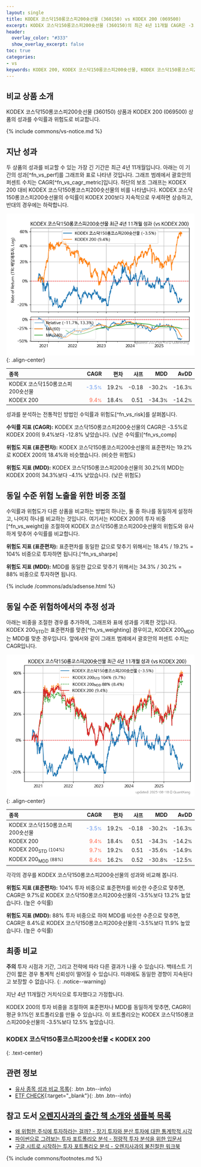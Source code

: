 ```yaml
---
layout: single
title: KODEX 코스닥150롱코스피200숏선물 (360150) vs KODEX 200 (069500)
excerpt: KODEX 코스닥150롱코스피200숏선물 (360150)의 최근 4년 11개월 CAGR은 -3.5%로 KODEX 200 (069500)의 9.4%보다 -12.8% 낮았습니다.
header:
  overlay_color: "#333"
  show_overlay_excerpt: false
toc: true
categories:
- vs
keywords: KODEX 200, KODEX 코스닥150롱코스피200숏선물, KODEX 코스닥150롱코스피200숏선물 KODEX 200 비교, 360150, 069500, 360150 360150 비교
---
```


## 비교 상품 소개


KODEX 코스닥150롱코스피200숏선물 (360150) 상품과 KODEX 200 (069500) 상품의 성과를 수익률과 위험도로 비교합니다.





{% include commons/vs-notice.md %}

## 지난 성과

두 상품의 성과를 비교할 수 있는 가장 긴 기간은 최근 4년 11개월입니다. 아래는 이 기간의 성과[^fn_vs_perf]를 그래프와 표로 나타낸 것입니다.
그래프 범례에서 괄호안의 퍼센트 수치는 CAGR[^fn_vs_cagr_metric]입니다.
하단의 보조 그래프는 KODEX 200 대비 KODEX 코스닥150롱코스피200숏선물의 비를 나타냅니다.
KODEX 코스닥150롱코스피200숏선물의 수익률이 KODEX 200보다 지속적으로 우세하면 상승하고, 반대의 경우에는 하락합니다.

![KODEX 코스닥150롱코스피200숏선물](/vs/images/360150-vs-069500_dual.png){: .align-center}

| **종목** | **CAGR** | **편차** | **샤프** | **MDD** | **AvDD** |
| :------------ | ------: | -----------: | -------: | ------: | -------: |
| KODEX 코스닥150롱코스피200숏선물 | <span style="color: cornflowerblue">-3.5<small>%</small></span> | 19.2<small>%</small> | -0.18 | -30.2<small>%</small> | -16.3<small>%</small> |
| KODEX 200 | <span style="color: tomato">9.4<small>%</small></span> | 18.4<small>%</small> | 0.51 | -34.3<small>%</small> | -14.2<small>%</small> |

<!-- more -->


성과를 분석하는 전통적인 방법인 수익률과 위험도[^fn_vs_risk]를 살펴봅니다.

**수익률 지표 (CAGR):** KODEX 코스닥150롱코스피200숏선물의 CAGR은 -3.5%로 KODEX 200의 9.4%보다 -12.8% 낮았습니다. (낮은 수익률)[^fn_vs_comp]

**위험도 지표 (표준편차):** KODEX 코스닥150롱코스피200숏선물의 표준편차는 19.2%로 KODEX 200의 18.4%와 비슷했습니다. (비슷한 위험도)

**위험도 지표 (MDD):** KODEX 코스닥150롱코스피200숏선물의 30.2%의 MDD는 KODEX 200의 34.3%보다 -4.1% 낮았습니다. (낮은 위험도)



## 동일 수준 위험 노출을 위한 비중 조절

수익률과 위험도가 다른 상품을 비교하는 방법의 하나는, 둘 중 하나를 동일하게 설정하고, 나머지 하나를 비교하는 것입니다.
여기서는 KODEX 200의 투자 비중[^fn_vs_weight]을 조절하여 KODEX 코스닥150롱코스피200숏선물의 위험도와 유사하게 맞추어 수익률를 비교합니다.

**위험도 지표 (표준편차):** 표준편차를 동일한 값으로 맞추기 위해서는 18.4% / 19.2% = 104% 비중으로 투자하면 됩니다.[^fn_vs_sharpe]

**위험도 지표 (MDD):** MDD를 동일한 값으로 맞추기 위해서는 34.3% / 30.2% = 88% 비중으로 투자하면 됩니다.


{% include /commons/ads/adsense.html %}



## 동일 수준 위험하에서의 추정 성과

아래는 비중을 조절한 경우를 추가하여, 그래프와 표에 성과를 기록한 것입니다.
KODEX 200<sub>STD</sub>는 표준편차를 맞춘[^fn_vs_weighting] 경우이고, KODEX 200<sub>MDD</sub>는 MDD를 맞춘 경우입니다.
앞에서와 같이 그래프 범례에서 괄호안의 퍼센트 수치는 CAGR입니다.


![KODEX 코스닥150롱코스피200숏선물](/vs/images/360150-vs-069500.png){: .align-center}



| **종목** | **CAGR** | **편차** | **샤프** | **MDD** | **AvDD** |
| :------------ | ------: | -----------: | -------: | ------: | -------: |
| KODEX 코스닥150롱코스피200숏선물 | <span style="color: cornflowerblue">-3.5<small>%</small></span> | 19.2<small>%</small> | -0.18 | -30.2<small>%</small> | -16.3<small>%</small> |
| KODEX 200 | <span style="color: tomato">9.4<small>%</small></span> | 18.4<small>%</small> | 0.51 | -34.3<small>%</small> | -14.2<small>%</small> |
| KODEX 200<sub>STD</sub> <small>(104%)</small> | <span style="color: tomato">9.7<small>%</small></span> | 19.2<small>%</small> | 0.51 | -35.6<small>%</small> | -14.9<small>%</small> |
| KODEX 200<sub>MDD</sub> <small>(88%)</small> | <span style="color: tomato">8.4<small>%</small></span> | 16.2<small>%</small> | 0.52 | -30.8<small>%</small> | -12.5<small>%</small> |



각각의 경우를 KODEX 코스닥150롱코스피200숏선물의 성과와 비교해 봅니다.

**위험도 지표 (표준편차):** 104% 투자 비중으로 표준편차를 비슷한 수준으로 맞추면, CAGR은 9.7%로 KODEX 코스닥150롱코스피200숏선물의 -3.5%보다 13.2% 높았습니다. (높은 수익률)

**위험도 지표 (MDD):** 88% 투자 비중으로 하여 MDD를 비슷한 수준으로 맞추면, CAGR은 8.4%로 KODEX 코스닥150롱코스피200숏선물의 -3.5%보다 11.9% 높았습니다. (높은 수익률)




## 최종 비교

**주의** 투자 시점과 기간, 그리고 전략에 따라 다른 결과가 나올 수 있습니다. 백테스트 기간이 짧은 경우 통계적 신뢰성이 떨어질 수 있습니다. 미래에도 동일한 경향이 지속된다고 보장할 수 없습니다.
{: .notice--warning}

지난 4년 11개월간 거치식으로 투자했다고 가정합니다.

KODEX 200의 투자 비중을 조절하여 표준편차나 MDD를 동일하게 맞추면, CAGR이 평균 9.1%인 포트폴리오를 만들 수 있습니다.
이 포트폴리오는 KODEX 코스닥150롱코스피200숏선물의 -3.5%보다 12.5% 높았습니다.

### KODEX 코스닥150롱코스피200숏선물 &lt; KODEX 200
{: .text-center}


## 관련 정보

- [유사 종목 성과 비교 목록](/vs/){: .btn .btn--info}
- [ETF CHECK](https://www.etfcheck.co.kr/mobile/etpitem/069500/compare?compCode%5B%5D=360150){:target="_blank"}{: .btn .btn--info}


## 참고 도서 [오렌지사과의 출간 책 소개와 샘플북 목록](https://kongdori.tistory.com/691)

- [왜 위험한 주식에 투자하라는 걸까? - 장기 투자와 분산 투자에 대한 통계학적 시각](https://kongdori.tistory.com/421)
- [파이썬으로 그려보는 투자 포트폴리오 분석  - 정량적 투자 분석을 위한 입문서](https://kongdori.tistory.com/643)
- [구글 시트로 시작하는 투자 포트폴리오 분석 - 오렌지사과의 불친절한 워크북](https://kongdori.tistory.com/449)

{% include commons/footnotes.md %}